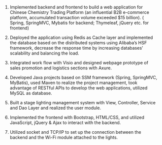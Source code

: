 1. Implemented backend and frontend to build a web application for Chinese Chemistry Trading Platform (an influential B2B
e-commerce platform, accumulated transaction volume exceeded $15 billion). ( Spring, SpringMVC, Mybatis for backend;
Thymeleaf, jQuery etc. for frontend)
2. Deployed the application using Redis as Cache layer and implemented the database based on the distributed systems
using Alibaba’s HSF framework, decrease the response time by increasing databases’ scalability and balancing the load.
3. Integrated work flow with Visio and designed webpage prototype of sales promotion and logistics sections with Axure.



1. Developed Java projects based on SSM framework (Spring, SpringMVC, MyBatis), used Maven to realize the project
management, took advantage of RESTful APIs to develop the web applications, utilized MySQL as database.
2. Built a stage lighting management system with View, Controller, Service and Dao Layer and realized the user module.
3. Implemented the frontend with Bootstrap, HTML/CSS, and utilized JavaScript, jQuery & Ajax to interact with the backend.
4. Utilized socket and TCP/IP to set up the connection between the backend and the Wi-Fi module attached to the lights.
